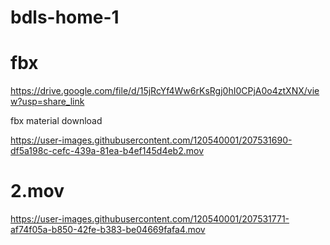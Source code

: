# bdls-home-1

# fbx

https://drive.google.com/file/d/15jRcYf4Ww6rKsRgj0hI0CPjA0o4ztXNX/view?usp=share_link

fbx material download


https://user-images.githubusercontent.com/120540001/207531690-df5a198c-cefc-439a-81ea-b4ef145d4eb2.mov

# 2.mov



https://user-images.githubusercontent.com/120540001/207531771-af74f05a-b850-42fe-b383-be04669fafa4.mov




